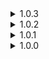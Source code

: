 <details>
<summary>1.0.3 </summary>

* Fixed printing "with" even if there is no skill name to get.
* Added more robust detection if skill name needs to be replaced with SkillDef name.
  * _On this note, check out [DamageSourceForEnemies](https://thunderstore.io/package/LordVGames/DamageSourceForEnemies/), while there aren't any localized strings to get, you will get skill def names and they are usually relatively close to whatever skill does._
</details>
<details>
<summary>1.0.2 </summary>

* Fixed skill name always printing as empty space.
* Text formatting adjustments.
</details>
<details>
<summary>1.0.1 </summary>

* Added support for DamageSource, so now mod attempts to get skill name that killed the player. Don't expect anything for vanilla monsters tho, gearbox lmao
</details>
<details>
<summary>1.0.0 </summary>

* Initial release.
</details>